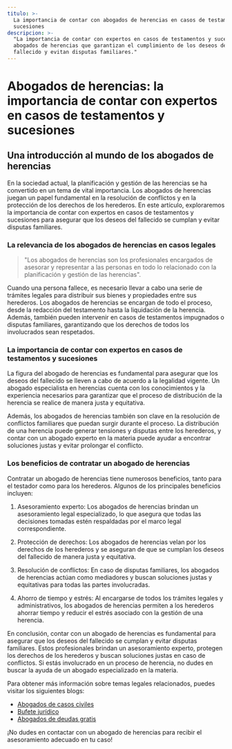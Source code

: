 ```yaml
---
titulo: >-
  La importancia de contar con abogados de herencias en casos de testamentos y
  sucesiones
descripcion: >-
  "La importancia de contar con expertos en casos de testamentos y sucesiones:
  abogados de herencias que garantizan el cumplimiento de los deseos del
  fallecido y evitan disputas familiares."
---
```


# Abogados de herencias: la importancia de contar con expertos en casos de testamentos y sucesiones

## Una introducción al mundo de los abogados de herencias

En la sociedad actual, la planificación y gestión de las herencias se ha convertido en un tema de vital importancia. Los abogados de herencias juegan un papel fundamental en la resolución de conflictos y en la protección de los derechos de los herederos. En este artículo, exploraremos la importancia de contar con expertos en casos de testamentos y sucesiones para asegurar que los deseos del fallecido se cumplan y evitar disputas familiares.

### La relevancia de los abogados de herencias en casos legales

> "Los abogados de herencias son los profesionales encargados de asesorar y representar a las personas en todo lo relacionado con la planificación y gestión de las herencias".

Cuando una persona fallece, es necesario llevar a cabo una serie de trámites legales para distribuir sus bienes y propiedades entre sus herederos. Los abogados de herencias se encargan de todo el proceso, desde la redacción del testamento hasta la liquidación de la herencia. Además, también pueden intervenir en casos de testamentos impugnados o disputas familiares, garantizando que los derechos de todos los involucrados sean respetados.

### La importancia de contar con expertos en casos de testamentos y sucesiones

La figura del abogado de herencias es fundamental para asegurar que los deseos del fallecido se lleven a cabo de acuerdo a la legalidad vigente. Un abogado especialista en herencias cuenta con los conocimientos y la experiencia necesarios para garantizar que el proceso de distribución de la herencia se realice de manera justa y equitativa.

Además, los abogados de herencias también son clave en la resolución de conflictos familiares que puedan surgir durante el proceso. La distribución de una herencia puede generar tensiones y disputas entre los herederos, y contar con un abogado experto en la materia puede ayudar a encontrar soluciones justas y evitar prolongar el conflicto.

### Los beneficios de contratar un abogado de herencias

Contratar un abogado de herencias tiene numerosos beneficios, tanto para el testador como para los herederos. Algunos de los principales beneficios incluyen:

1. Asesoramiento experto: Los abogados de herencias brindan un asesoramiento legal especializado, lo que asegura que todas las decisiones tomadas estén respaldadas por el marco legal correspondiente.

2. Protección de derechos: Los abogados de herencias velan por los derechos de los herederos y se aseguran de que se cumplan los deseos del fallecido de manera justa y equitativa.

3. Resolución de conflictos: En caso de disputas familiares, los abogados de herencias actúan como mediadores y buscan soluciones justas y equitativas para todas las partes involucradas.



4. Ahorro de tiempo y estrés: Al encargarse de todos los trámites legales y administrativos, los abogados de herencias permiten a los herederos ahorrar tiempo y reducir el estrés asociado con la gestión de una herencia.




En conclusión, contar con un abogado de herencias es fundamental para asegurar que los deseos del fallecido se cumplan y evitar disputas familiares. Estos profesionales brindan un asesoramiento experto, protegen los derechos de los herederos y buscan soluciones justas en caso de conflictos. Si estás involucrado en un proceso de herencia, no dudes en buscar la ayuda de un abogado especializado en la materia.




Para obtener más información sobre temas legales relacionados, puedes visitar los siguientes blogs:




- [Abogados de casos civiles](abogados-de-casos-civiles)
- [Bufete jurídico](bufete-juridico)
- [Abogados de deudas gratis](abogados-de-deudas-gratis)




¡No dudes en contactar con un abogado de herencias para recibir el asesoramiento adecuado en tu caso!



